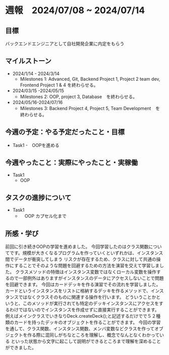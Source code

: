 # 週報　2024/07/08 ~ 2024/07/14
## 目標   
バックエンドエンジニアとして自社開発企業に内定をもらう

## マイルストーン
- 2024/1/14 - 2024/3/14
  - Milestones 1: Advanced, Git, Backend Project 1, Project 2 team dev, Frontend Project 1 & 4 を終わらせる。
- 2024/03/15 -2024/05/15
  - Milestones 2: OOP, project 3, Database　を終わらせる。
- 2024/05/16-2024/07/16
  - Milestones 3: Backend Project 4, Project 5, Team Development　を終わらせる。
   
## 今週の予定：やる予定だったこと・目標
  - Task1
    -　OOPを進める
    
## 今週やったこと：実際にやったこと・実稼働
- Task1
  - OOP

## タスクの進捗について
- Task1
  - 　OOP カプセル化まで
## 所感・学び

前回に引き続きOOPの学習を進めました。
今回学習したのはクラス関数についてです。規模が大きくなるプログラムを作っていくといずれかは、インスタンス間でデータが衝突してしまう
リスクが存在するため、クラスに対して共通の操作にすることでそのような問題を回避するための方法を演習を交えて学習しました。
クラスメソッドの特徴はインスタンス変数ではなくローカル変数を操作するので一部例外はありますがインスタンスのデータにアクセスしないことで問題を回避できます。
今回はカードデッキを作る演習でその流れを学習しました。
カードというインスタンスをリストに格納するデッキを作るメソッドで、インスタンスではなくクラスそのものに関連する操作を行います。
どういうことかというと、このメソッドが実行されても特定のデッキインスタンスにアクセスをするわけではないのでインスタンスを作成せずに直接実行することができます。
例えばメインクラスでいきなりDeck.createDeck();と記述するだけでで５２種類のカードを持ったデッキのオブジェクトを作ることができます。
今回の学習を通して、クラス関数、インスタンス関数、メンバ変数などクラスを作ってオブジェクトを作る際に混同しがちなところを理解し、概念でなんとなくわかっている
といった状態から文字に起こして説明ができるところまで理解を深めることができました。
